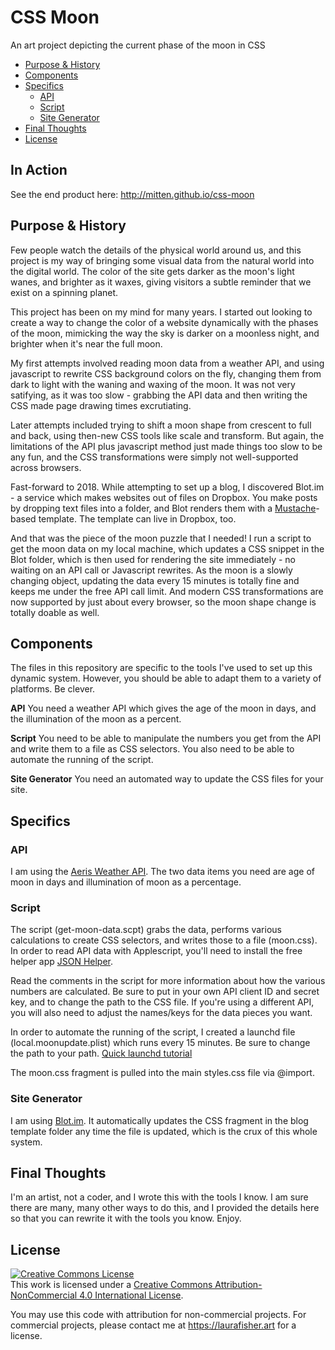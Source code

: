 # CSS Moon
An art project depicting the current phase of the moon in CSS

- [Purpose & History](#purpose--history)
- [Components](#components)
- [Specifics](#specifics)
	- [API](#API)
	- [Script](#script)
	- [Site Generator](#site-generator)
- [Final Thoughts](#final-thoughts)
- [License](#license)


## In Action
See the end product here: http://mitten.github.io/css-moon


## Purpose & History
Few people watch the details of the physical world around us, and this project is my way of bringing some visual data from the natural world into the digital world. The color of the site gets darker as the moon's light wanes, and brighter as it waxes, giving visitors a subtle reminder that we exist on a spinning planet.

This project has been on my mind for many years. I started out looking to create a way to change the color of a website dynamically with the phases of the moon, mimicking the way the sky is darker on a moonless night, and brighter when it's near the full moon.

My first attempts involved reading moon data from a weather API, and using javascript to rewrite CSS background colors on the fly, changing them from dark to light with the waning and waxing of the moon. It was not very satifying, as it was too slow - grabbing the API data and then writing the CSS made page drawing times excrutiating.

Later attempts included trying to shift a moon shape from crescent to full and back, using then-new CSS tools like scale and transform. But again, the limitations of the API plus javascript method just made things too slow to be any fun, and the CSS transformations were simply not well-supported across browsers.

Fast-forward to 2018. While attempting to set up a blog, I discovered Blot.im - a service which makes websites out of files on Dropbox. You make posts by dropping text files into a folder, and Blot renders them with a [Mustache](http://mustache.github.io/)-based template. The template can live in Dropbox, too. 

And that was the piece of the moon puzzle that I needed! I run a script to get the moon data on my local machine, which updates a CSS snippet in the Blot folder, which is then used for rendering the site immediately - no waiting on an API call or Javascript rewrites. As the moon is a slowly changing object, updating the data every 15 minutes is totally fine and keeps me under the free API call limit. And modern CSS transformations are now supported by just about every browser, so the moon shape change is totally doable as well.



## Components
The files in this repository are specific to the tools I've used to set up this dynamic system. However, you should be able to adapt them to a variety of platforms. Be clever.

**API**
You need a weather API which gives the age of the moon in days, and the illumination of the moon as a percent.

**Script**
You need to be able to manipulate the numbers you get from the API and write them to a file as CSS selectors. You also need to be able to automate the running of the script.

**Site Generator**
You need an automated way to update the CSS files for your site.


## Specifics

### API
I am using the [Aeris Weather API](https://www.aerisweather.com/). The two data items you need are age of moon in days and illumination of moon as a percentage.

### Script
The script (get-moon-data.scpt) grabs the data, performs various calculations to create CSS selectors, and writes those to a file (moon.css). In order to read API data with Applescript, you'll need to install the free helper app [JSON Helper](http://www.mousedown.net/mouseware/JSONHelper.html).

Read the comments in the script for more information about how the various numbers are calculated. Be sure to put in your own API client ID and secret key, and to change the path to the CSS file. If you're using a different API, you will also need to adjust the names/keys for the data pieces you want.

In order to automate the running of the script, I created a launchd file (local.moonupdate.plist) which runs every 15 minutes. Be sure to change the path to your path. [Quick launchd tutorial](https://www.maketecheasier.com/use-launchd-run-scripts-on-schedule-macos/) 

The moon.css fragment is pulled into the main styles.css file via @import.


### Site Generator
I am using [Blot.im](http://blot.im). It automatically updates the CSS fragment in the blog template folder any time the file is updated, which is the crux of this whole system.


## Final Thoughts
I'm an artist, not a coder, and I wrote this with the tools I know. I am sure there are many, many other ways to do this, and I provided the details here so that you can rewrite it with the tools you know. Enjoy.


## License
<a rel="license" href="http://creativecommons.org/licenses/by-nc/4.0/"><img alt="Creative Commons License" style="border-width:0" src="https://i.creativecommons.org/l/by-nc/4.0/88x31.png" /></a><br />This work is licensed under a <a rel="license" href="http://creativecommons.org/licenses/by-nc/4.0/">Creative Commons Attribution-NonCommercial 4.0 International License</a>.

You may use this code with attribution for non-commercial projects. For commercial projects, please contact me at https://laurafisher.art for a license. 

